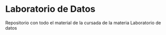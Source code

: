 # Laboratorio de Datos

Repositorio con todo el material de la cursada de la materia Laboratorio de datos
